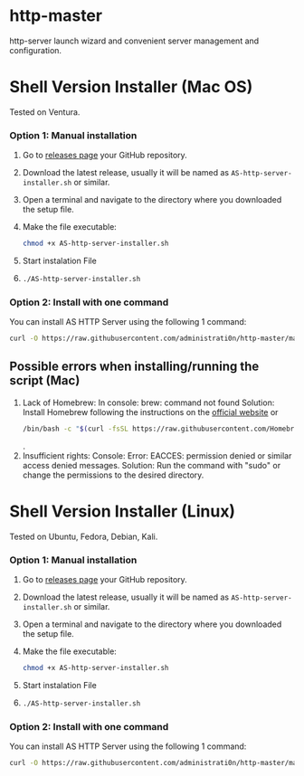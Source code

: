 # http-master

http-server launch wizard and convenient server management and configuration.

# Shell Version Installer (Mac OS)
Tested on Ventura.
### Option 1: Manual installation

1. Go to [releases page](https://github.com/administrati0n/http-master/releases) your GitHub repository.
2. Download the latest release, usually it will be named as `AS-http-server-installer.sh` or similar.
3. Open a terminal and navigate to the directory where you downloaded the setup file.
4. Make the file executable:
   
   ```bash
   chmod +x AS-http-server-installer.sh
   ```
5. Start instalation File
6. 
   ```bash
   ./AS-http-server-installer.sh

### Option 2: Install with one command

You can install AS HTTP Server using the following 1 command:

   ```bash
   curl -O https://raw.githubusercontent.com/administrati0n/http-master/main/AS-http-server-installer.sh && chmod +x AS-http-server-installer.sh && ./AS-http-server-installer.sh
```

## Possible errors when installing/running the script (Mac)

1. Lack of Homebrew:
In console: brew: command not found
Solution: Install Homebrew following the instructions on the [official website](https://brew.sh/index) or
   ```bash
   /bin/bash -c "$(curl -fsSL https://raw.githubusercontent.com/Homebrew/install/HEAD/install.sh)"
   ```
   .
3. Insufficient rights:
Console: Error: EACCES: permission denied or similar access denied messages.
Solution: Run the command with "sudo" or change the permissions to the desired directory.



# Shell Version Installer (Linux)
Tested on Ubuntu, Fedora, Debian, Kali.
### Option 1: Manual installation

1. Go to [releases page](https://github.com/administrati0n/http-master/releases) your GitHub repository.
2. Download the latest release, usually it will be named as `AS-http-server-installer.sh` or similar.
3. Open a terminal and navigate to the directory where you downloaded the setup file.
4. Make the file executable:
   
   ```bash
   chmod +x AS-http-server-installer.sh
5. Start instalation File
6. 
   ```bash
   ./AS-http-server-installer.sh

### Option 2: Install with one command

You can install AS HTTP Server using the following 1 command:

   ```bash
   curl -O https://raw.githubusercontent.com/administrati0n/http-master/main/linux/AS-http-server-installer.sh && chmod +x AS-http-server-installer.sh && ./AS-http-server-installer.sh
```
